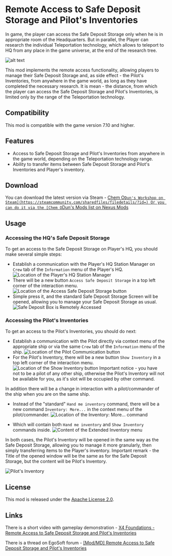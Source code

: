 # Remote Access to Safe Deposit Storage and Pilot's Inventories

In game, the player can access the Safe Deposit Storage only when he is in appropriate room of the Headquarters. But in parallel, the Player can research the individual Teleportation technology, which allows to teleport to HQ from any place in the game universe, at the end of the research tree.

![alt text](docs/images/title.png)

This mod implements the remote access functionality, allowing players to manage their Safe Deposit Storage and, as side effect - the Pilot's Inventories, from anywhere in the game world, as long as they have completed the necessary research.
It is mean - the distance, from which the player can access the Safe Deposit Storage and Pilot's Inventories, is limited only by the range of the Teleportation technology.

## Compatibility

This mod is compatible with the game version 7.10 and higher.

## Features

- Access to Safe Deposit Storage and Pilot's Inventories from anywhere in the game world, depending on the Teleportation technology range.
- Ability to transfer items between Safe Deposit Storage and Pilot's Inventories and Player's inventory.

## Download

You can download the latest version via Steam - [Chem O`Dun's Workshop on Steam](https://steamcommunity.com/sharedfiles/filedetails/?id=)
Or you can do it via the [Chem O`Dun's Mods list on Nexus Mods](https://next.nexusmods.com/profile/ChemODun/mods?gameId=2659)

## Usage

### Accessing the HQ's Safe Deposit Storage

To get an access to the Safe Deposit Storage on Player's HQ, you should make several simple steps:

- Establish a communication with the Player's HQ Station Manager on `Crew` tab of the `Information` menu of the Player's HQ.
![Location of the Player's HQ Station Manager](docs/images/station_manager.png)
- There will be a new button `Access Safe Deposit Storage` in a top left corner of the interaction menu.
![Location of the Access Safe Deposit Storage button](docs/images/station_manager_menu.png)
- Simple press it, and the standard Safe Deposit Storage Screen will be opened, allowing you to manage your Safe Deposit Storage as usual.
![Safe Deposit Box is Remotely Accessed](docs/images/safe_deposit_box_remote.png)

### Accessing the Pilot's Inventories

To get an access to the Pilot's Inventories, you should do next:

- Establish a communication with the Pilot directly via context menu of the appropriate ship or via the same `Crew` tab of the `Information` menu of the ship.
![Location of the Pilot Communication button](docs/images/pilot_communication.png)
- For the Pilot's Inventory, there will be a new button `Show Inventory` in a top left corner of the interaction menu.
![Location of the Show Inventory button](docs/images/pilot_menu.png)
Important notice - you have not to be a pilot of any other ship, otherwise the Pilot's Inventory will not be available for you, as it's slot will be occupied by other command.

In addition there will be a change in interaction with a pilot/commander of the ship when you are on the same ship.

- Instead of the "standard" `Hand me inventory` command, there will be a new command `Inventory: More...` in the context menu of the pilot/commander.
![Location of the Inventory: More... command](docs/images/pilot_on_ship_menu.png)

- Which will contain both `Hand me inventory` and `Show Inventory` commands inside.
![Content of the Extended Inventory menu](docs/images/pilot_extended_inventory_menu.png)

In both cases, the Pilot's Inventory will be opened in the same way as the Safe Deposit Storage, allowing you to manage it more granularly, then simply transferring items to the Player's inventory.
Important remark - the Title of the opened window will be the same as for the Safe Deposit Storage, but the content will be Pilot's Inventory.

![Pilot's Inventory](docs/images/pilot_inventory.png)

## License

This mod is released under the [Apache License 2.0](LICENSE).

## Links

There is a short video with gameplay demonstration - [X4 Foundations - Remote Access to Safe Deposit Storage and Pilot's Inventories](https://www.youtube.com/watch?v=ajfj0C5JpwI)

There is a thread on EgoSoft forum - [[Mod/MD] Remote Access to Safe Deposit Storage and Pilot's Inventories](https://forum.egosoft.com/viewtopic.php?t=471543)
